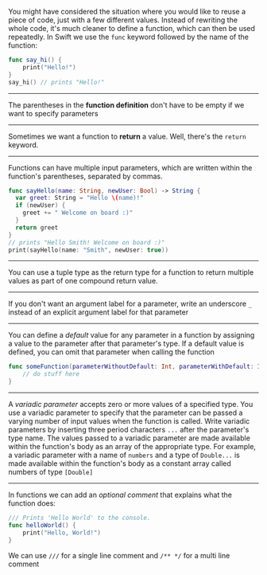 You might have considered the situation where you would like to reuse a piece of code, just with a few different values.
Instead of rewriting the whole code, it's much cleaner to define a function, which can then be used repeatedly.
In Swift we use the `func` keyword followed by the name of the function:
```swift
func say_hi() {
    print("Hello!")
}
say_hi() // prints "Hello!"
```

---

The parentheses in the __function definition__ don't have to be empty if we want to specify parameters

---

Sometimes we want a function to __return__ a value.
Well, there's the `return` keyword.

---

Functions can have multiple input parameters, which are written within the function's parentheses, separated by commas.
```swift
func sayHello(name: String, newUser: Bool) -> String {
  var greet: String = "Hello \(name)!"
  if (newUser) {
    greet += " Welcome on board :)"
  }
  return greet
}
// prints "Hello Smith! Welcome on board :)"
print(sayHello(name: "Smith", newUser: true))
```

---

You can use a tuple type as the return type for a function to return multiple values as part of one compound return value.

---

If you don't want an argument label for a parameter, write an underscore `_` instead of an explicit argument label for that parameter

---

You can define a _default_ value for any parameter in a function by assigning a value to the parameter after that parameter's type.
If a default value is defined, you can omit that parameter when calling the function
```swift
func someFunction(parameterWithoutDefault: Int, parameterWithDefault: Int = 12) {
    // do stuff here
}
```

---

A _variadic parameter_ accepts zero or more values of a specified type.
You use a variadic parameter to specify that the parameter can be passed a varying number of input values when the function is called.
Write variadic parameters by inserting three period characters `...` after the parameter's type name.
The values passed to a variadic parameter are made available within the function's body as an array of the appropriate type.
For example, a variadic parameter with a name of `numbers` and a type of `Double...` is made available within the function's body as a constant array called numbers of type `[Double]`

---

In functions we can add an _optional comment_ that explains what the function does:
```swift
/// Prints 'Hello World' to the console.
func helloWorld() {
    print("Hello, World!")
}
```
We can use `///` for a single line comment and `/** */` for a multi line comment
